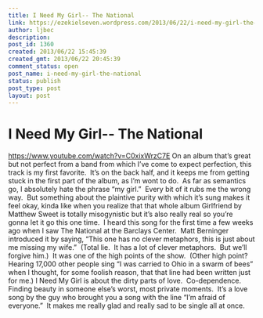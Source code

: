 ```yaml
---
title: I Need My Girl-- The National
link: https://ezekielseven.wordpress.com/2013/06/22/i-need-my-girl-the-national/
author: ljbec
description: 
post_id: 1360
created: 2013/06/22 15:45:39
created_gmt: 2013/06/22 20:45:39
comment_status: open
post_name: i-need-my-girl-the-national
status: publish
post_type: post
layout: post
---
```


# I Need My Girl-- The National

https://www.youtube.com/watch?v=C0xixWrzC7E On an album that’s great but not perfect from a band from which I’ve come to expect perfection, this track is my first favorite.  It’s on the back half, and it keeps me from getting stuck in the first part of the album, as I’m wont to do.  As far as semantics go, I absolutely hate the phrase “my girl.”  Every bit of it rubs me the wrong way.  But something about the plaintive purity with which it’s sung makes it feel okay, kinda like when you realize that that whole album Girlfriend by Matthew Sweet is totally misogynistic but it’s also really real so you’re gonna let it go this one time.  I heard this song for the first time a few weeks ago when I saw The National at the Barclays Center.  Matt Berninger introduced it by saying, “This one has no clever metaphors, this is just about me missing my wife.”  (Total lie.  It has a lot of clever metaphors.  But we’ll forgive him.)  It was one of the high points of the show.  (Other high point?  Hearing 17,000 other people sing “I was carried to Ohio in a swarm of bees” when I thought, for some foolish reason, that that line had been written just for me.) I Need My Girl is about the dirty parts of love.  Co-dependence.  Finding beauty in someone else’s worst, most private moments.  It’s a love song by the guy who brought you a song with the line “I’m afraid of everyone.”  It makes me really glad and really sad to be single all at once.